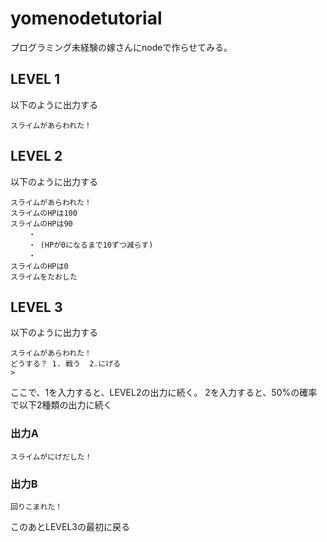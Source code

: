 # yomenodetutorial
プログラミング未経験の嫁さんにnodeで作らせてみる。

## LEVEL 1
以下のように出力する
```
スライムがあらわれた！
```

## LEVEL 2
以下のように出力する
```
スライムがあらわれた！
スライムのHPは100
スライムのHPは90
    ・
    ・ (HPが0になるまで10ずつ減らす)
    ・
スライムのHPは0
スライムをたおした
```

## LEVEL 3
以下のように出力する
```
スライムがあらわれた！
どうする？ 1. 戦う  2.にげる
> 
```
ここで、1を入力すると、LEVEL2の出力に続く。
2を入力すると、50%の確率で以下2種類の出力に続く

### 出力A
```
スライムがにげだした！
```

### 出力B
```
回りこまれた！
```
このあとLEVEL3の最初に戻る